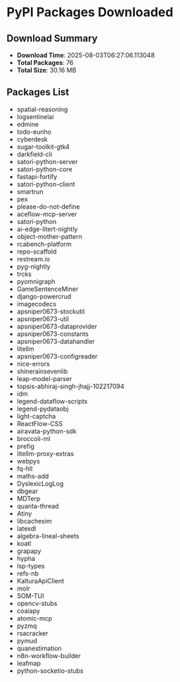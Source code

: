# PyPI Packages Downloaded

## Download Summary
- **Download Time**: 2025-08-03T06:27:06.113048
- **Total Packages**: 76
- **Total Size**: 30.16 MB

## Packages List
- spatial-reasoning
- logsentinelai
- edmine
- todo-eunho
- cyberdesk
- sugar-toolkit-gtk4
- darkfield-cli
- satori-python-server
- satori-python-core
- fastapi-fortify
- satori-python-client
- smartrun
- pex
- please-do-not-define
- aceflow-mcp-server
- satori-python
- ai-edge-litert-nightly
- object-mother-pattern
- rcabench-platform
- repo-scaffold
- restream.io
- pyg-nightly
- trcks
- pyomnigraph
- GameSentenceMiner
- django-powercrud
- imagecodecs
- apsniper0673-stockutil
- apsniper0673-util
- apsniper0673-dataprovider
- apsniper0673-constants
- apsniper0673-datahandler
- litellm
- apsniper0673-configreader
- nice-errors
- shinerainsevenlib
- leap-model-parser
- topsis-abhiraj-singh-jhajj-102217094
- idm
- legend-dataflow-scripts
- legend-pydataobj
- light-captcha
- ReactFlow-CSS
- airavata-python-sdk
- broccoli-ml
- prefig
- litellm-proxy-extras
- webpys
- fq-hll
- maths-add
- DyslexicLogLog
- dbgear
- MDTerp
- quanta-thread
- Atiny
- libcachesim
- latexdl
- algebra-lineal-sheets
- koatl
- grapapy
- hypha
- lsp-types
- refs-nb
- KalturaApiClient
- molr
- SOM-TUI
- opencv-stubs
- coaiapy
- atomic-mcp
- pyzmq
- rsacracker
- pymud
- quanestimation
- n8n-workflow-builder
- leafmap
- python-socketio-stubs
